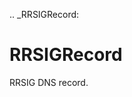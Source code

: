 [//]: # (THE CONTENT BELOW IS GENERATED. DO NOT EDIT.)
.. _RRSIGRecord:

# RRSIGRecord
[//]: # (ADD YOUR NOTES BELOW. THESE WILL BE PICKED EVERY TIME THE DOCS ARE REGENERATED. //end)
RRSIG DNS record.